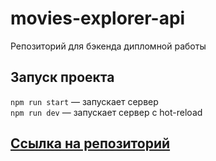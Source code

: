 # movies-explorer-api

Репозиторий для бэкенда дипломной работы
## Запуск проекта

`npm run start` — запускает сервер   
`npm run dev` — запускает сервер с hot-reload

## [Ссылка на репозиторий](http://mesto.dmilin.nomoredomains.sbs/)
